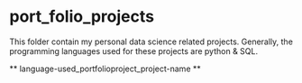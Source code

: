 # port_folio_projects

This folder contain my personal data science related projects. Generally, the programming languages used for these projects are python & SQL. 

** language-used_portfolioproject_project-name **

